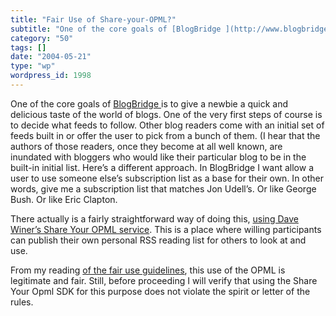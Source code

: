 ```yaml
---
title: "Fair Use of Share-your-OPML?"
subtitle: "One of the core goals of [BlogBridge ](http://www.blogbridge.com)is to give a newbie a quick and del..."
category: "50"
tags: []
date: "2004-05-21"
type: "wp"
wordpress_id: 1998
---
```

One of the core goals of [BlogBridge ](http://www.blogbridge.com)is to give a newbie a quick and delicious taste of the world of blogs. One of the very first steps of course is to decide what feeds to follow. Other blog readers come with an initial set of feeds built in or offer the user to pick from a bunch of them. (I hear that the authors of those readers, once they become at all well known, are inundated with bloggers who would like their particular blog to be in the built-in initial list.
Here’s a different approach. In BlogBridge I want allow a user to use someone else’s subscription list as a base for their own. In other words, give me a subscription list that matches Jon Udell’s. Or like George Bush. Or like Eric Clapton. 

There actually is a fairly straightforward way of doing this, [using Dave Winer’s Share Your OPML service](http://feeds.scripting.com/whatIsOpml#usingOpmlToExchangeSubscriptionLists). This is a place where willing participants can publish their own personal RSS reading list for others to look at and use.

From my reading [of the fair use guidelines](http://feeds.scripting.com/sdk), this use of the OPML is legitimate and fair. Still, before proceeding I will verify that using the Share Your Opml SDK for this purpose does not violate the spirit or letter of the rules.